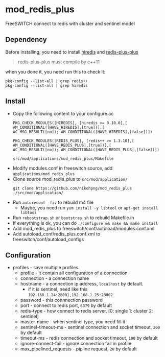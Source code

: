 # mod_redis_plus
FreeSWITCH connect to redis with cluster and sentinel model

## Dependency
Before installing, you need to install [hiredis](https://github.com/sewenew/redis-plus-plus/tree/master#install-hiredis) and [redis-plus-plus](https://github.com/sewenew/redis-plus-plus/tree/master#install-redis-plus-plus)

  > redis-plus-plus must compile by c++11

when you done it, you need run this to check it:
```shell
pkg-config --list-all | grep redis++
pkg-config --list-all | grep hiredis
```
## Install
+ Copy the following content to your configure.ac
  ```
  PKG_CHECK_MODULES([HIREDIS], [hiredis >= 0.10.0],[
  AM_CONDITIONAL([HAVE_HIREDIS],[true])],[
  AC_MSG_RESULT([no]); AM_CONDITIONAL([HAVE_HIREDIS],[false])])

  PKG_CHECK_MODULES([REDIS_PLUS], [redis++ >= 1.3.10],[
  AM_CONDITIONAL([HAVE_REDIS_PLUS],[true])],[
  AC_MSG_RESULT([no]); AM_CONDITIONAL([HAVE_REDIS_PLUS],[false])])
  
  src/mod/applications/mod_redis_plus/Makefile
  ```
+ Modify modules.conf in freeswitch source, add `applications/mod_redis_plus`
+ Clone source mod_redis_plus to `src/mod/application/`
  ```
  git clone https://github.com/nikohpng/mod_redis_plus ./src/mod/application/
  ```
+ Run `autoreconf -fiv` to rebuild m4 file
  + Maybe, you need run `yum install -y libtool` or `apt-get install libtool`
+ Run `rebootstrap.sh` or `bootstrap.sh` to rebuild Makefile.in
+ If everything is ok, you can do `./configure && make && make install`
+ Add mod_redis_plus to freeswitch/conf/autoload/modules.conf.xml
+ Add autoload_conf/redis_plus.conf.xml to freeswitch/conf/autoload_configs
## Configuration
+ profiles - save multiple profiles
  + profile - it contain all configuration of a connection
  + connection - a connection name
  + hostname - a connection ip address, `localhost` by default.
    + if it is sentinel, need like this `192.168.1.24:28001,192.168.1.25:28002`
  + password - this connnection password
  + port - connect to redis port, `6379` by default
  + redis-type - how connect to redis server, [0: single 1: cluster 2: sentinel]
  + master-name - when sentinel type, you need fill it
  + sentinel-timeout-ms - sentinel connection and socket timeout, `200` by default
  + timeout-ms - redis connection and socket timeout, `100` by default
  + ignore-connect-fail - ignore connection fail in profile
  + max_pipelined_requests - pipline request, `20` by default
